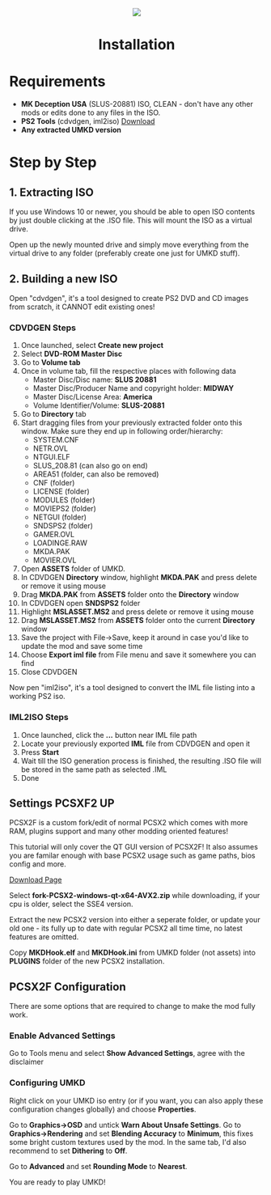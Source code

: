 <p align="center"><img src=https://i.imgur.com/Hjf4Gsg.png></p>

<h1 align="center">Installation</h1>


# Requirements

- **MK Deception USA** (SLUS-20881) ISO, CLEAN - don't have any other mods or edits done to any files in the ISO.
- **PS2 Tools** (cdvdgen, iml2iso) [Download](https://mega.nz/file/lURTjBYL#cWe9ZIOVIfD5nmwfimwx632Sz-fn1E1DpZddcF9RjJs)
- **Any extracted UMKD version**


# Step by Step

## 1. Extracting ISO
If you use Windows 10 or newer, you should be able to open ISO contents by just
double clicking at the .ISO file. This will mount the ISO as a virtual drive.

Open up the newly mounted drive and simply move everything from the virtual drive to any folder (preferably create one just for UMKD stuff).


## 2. Building a new  ISO

Open "cdvdgen", it's a tool designed to create PS2 DVD and CD images from scratch, it CANNOT edit existing ones!

### CDVDGEN Steps
1. Once launched, select **Create new project**
2. Select **DVD-ROM Master Disc**
3. Go to **Volume tab**
4. Once in volume tab, fill the respective places with following data
   - Master Disc/Disc name: **SLUS 20881**
   - Master Disc/Producer Name and copyright holder: **MIDWAY**
   - Master Disc/License Area: **America**
   - Volume Identifier/Volume: **SLUS-20881**
5. Go to **Directory** tab
6. Start dragging files from your previously extracted folder onto this window. Make sure they end up in following order/hierarchy:
   - SYSTEM.CNF
   - NETR.OVL
   - NTGUI.ELF
   - SLUS_208.81 (can also go on end)
   - AREA51 (folder, can also be removed)
   - CNF (folder)
   - LICENSE (folder)
   - MODULES (folder)
   - MOVIEPS2 (folder)
   - NETGUI (folder)
   - SNDSPS2 (folder)
   - GAMER.OVL
   - LOADINGE.RAW
   - MKDA.PAK
   - MOVIER.OVL
7. Open **ASSETS** folder of UMKD.
8. In CDVDGEN **Directory** window, highlight **MKDA.PAK** and press delete or remove it using mouse
9. Drag  **MKDA.PAK** from **ASSETS** folder onto the **Directory** window
10. In CDVDGEN open **SNDSPS2** folder
11. Highlight **MSLASSET.MS2** and press delete or remove it using mouse
12. Drag  **MSLASSET.MS2** from **ASSETS** folder onto the current **Directory** window
13. Save the project with File->Save, keep it around in case you'd like to update the mod and save some time
14. Choose **Export iml file** from File menu and save it somewhere you can find
15. Close CDVDGEN


Now pen "iml2iso", it's a tool designed to convert the IML file listing into a working PS2 iso.

### IML2ISO Steps
1. Once launched, click the **...** button near IML file path
2. Locate your previously exported **IML** file from CDVDGEN and open it
3. Press **Start**
4. Wait till the ISO generation process is finished, the resulting .ISO file will be stored in the same path as selected .IML
5. Done


## Settings PCSXF2 UP

PCSX2F is a custom fork/edit of normal PCSX2 which comes with more RAM, plugins support and many other modding oriented features!

This tutorial will only cover the QT GUI version of PCSX2F! It also assumes you are familar enough with base PCSX2 usage such as game paths, bios config and more.

[Download Page](https://github.com/ASI-Factory/PCSX2-Fork-With-Plugins/releases)

Select **fork-PCSX2-windows-qt-x64-AVX2.zip** while downloading, if your cpu is older, select the SSE4 version.

Extract the new PCSX2 version into either a seperate folder, or update your old one - its fully up to date with regular PCSX2 all time time, no latest features are omitted.



Copy **MKDHook.elf** and **MKDHook.ini** from UMKD folder (not assets) into **PLUGINS** folder of the new PCSX2 installation.


## PCSX2F Configuration

There are some options that are required to change to make the mod fully work.

### Enable Advanced Settings
Go to Tools menu and select **Show Advanced Settings**, agree with the disclaimer

### Configuring UMKD

Right click on your UMKD iso entry (or if you want, you can also apply these configuration changes globally) and choose **Properties**.

Go to **Graphics->OSD** and untick **Warn About Unsafe Settings**.
Go to **Graphics->Rendering** and set **Blending Accuracy** to **Minimum**, this fixes some bright custom textures used by the mod.
In the same tab, I'd also recommend to set **Dithering** to **Off**.

Go to **Advanced** and set **Rounding Mode** to **Nearest**.


You are ready to play UMKD!
